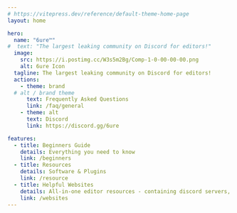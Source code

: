 ```yaml
---
# https://vitepress.dev/reference/default-theme-home-page
layout: home

hero:
  name: "6ure™"
#  text: "The largest leaking community on Discord for editors!"
  image:
    src: https://i.postimg.cc/W3s5m2Bg/Comp-1-0-00-00-00.png
    alt: 6ure Icon
  tagline: The largest leaking community on Discord for editors!
  actions:
    - theme: brand
  # alt / brand theme
      text: Frequently Asked Questions
      link: /faq/general
    - theme: alt
      text: Discord
      link: https://discord.gg/6ure

features:
  - title: Beginners Guide
    details: Everything you need to know
    link: /beginners
  - title: Resources
    details: Software & Plugins
    link: /resource
  - title: Helpful Websites
    details: All-in-one editor resources - containing discord servers, scenepacks, audios, fonts & more
    link: /websites
---
```

